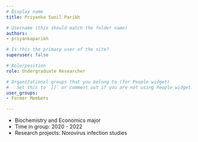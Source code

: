 ```yaml
---
# Display name
title: Priyanka Sunil Parikh 

# Username (this should match the folder name)
authors:
- priyankaparikh

# Is this the primary user of the site?
superuser: false

# Role/position
role: Undergraduate Researcher

# Organizational groups that you belong to (for People widget)
#   Set this to `[]` or comment out if you are not using People widget.
user_groups:
- Former Members

---
```


* Biochemistry and Economics major
* Time in group: 2020 - 2022
* Research projects: Norovirus infection studies
